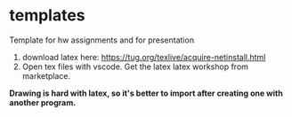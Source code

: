 # templates

Template for hw assignments and for presentation

1. download latex here: https://tug.org/texlive/acquire-netinstall.html
2. Open tex files with vscode. Get the latex latex workshop from marketplace.

**Drawing is hard with latex, so it's better to import after creating one with another program.**
